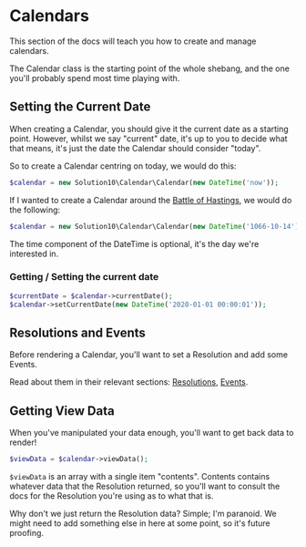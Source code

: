 # Calendars

This section of the docs will teach you how to create and manage calendars.

The Calendar class is the starting point of the whole shebang, and the one
you'll probably spend most time playing with.

## Setting the Current Date

When creating a Calendar, you should give it the current date as a starting point.
However, whilst we say "current" date, it's up to you to decide what that means, it's
just the date the Calendar should consider "today".

So to create a Calendar centring on today, we would do this:

```php
$calendar = new Solution10\Calendar\Calendar(new DateTime('now'));
```

If I wanted to create a Calendar around the [Battle of Hastings](http://en.wikipedia.org/wiki/Battle_of_Hastings),
we would do the following:

```php
$calendar = new Solution10\Calendar\Calendar(new DateTime('1066-10-14'));
```

The time component of the DateTime is optional, it's the day we're interested in.

### Getting / Setting the current date

```php
$currentDate = $calendar->currentDate();
$calendar->setCurrentDate(new DateTime('2020-01-01 00:00:01'));
```

## Resolutions and Events

Before rendering a Calendar, you'll want to set a Resolution and add some Events.

Read about them in their relevant sections: [Resolutions](Resolutions), [Events](Events).

## Getting View Data

When you've manipulated your data enough, you'll want to get back data to render!

```php
$viewData = $calendar->viewData();
```

`$viewData` is an array with a single item "contents". Contents contains whatever data that the
Resolution returned, so you'll want to consult the docs for the Resolution you're using as to
what that is.

Why don't we just return the Resolution data? Simple; I'm paranoid. We might need to add something
else in here at some point, so it's future proofing.
